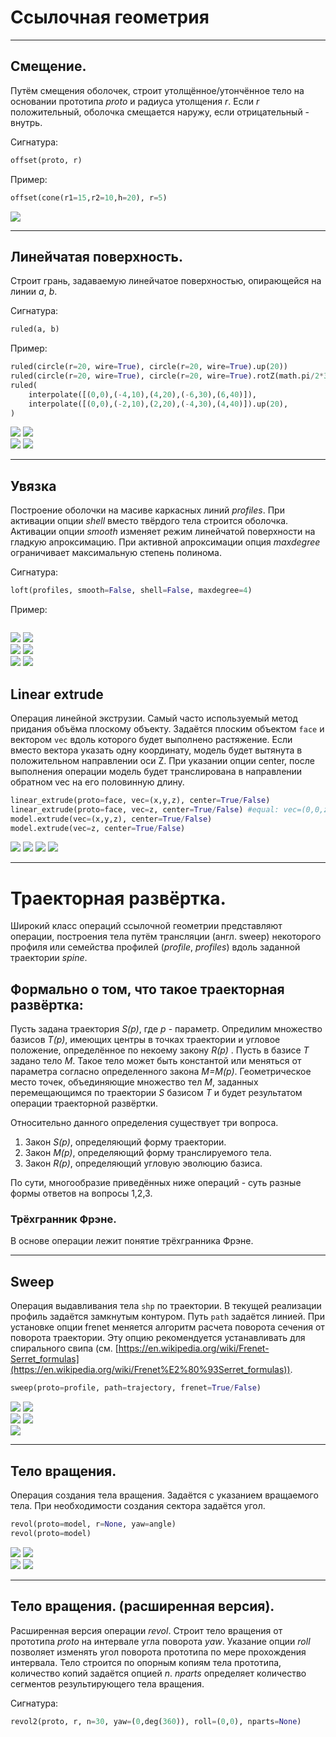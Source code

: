 # Ссылочная геометрия

---
## Cмещение.
Путём смещения оболочек, строит утолщённое/утончённое тело на основании прототипа _proto_ и радиуса утолщения _r_. Если _r_ положительный, оболочка смещается наружу, если отрицательный - внутрь.

Сигнатура:
```python
offset(proto, r)
```

Пример:
```python
offset(cone(r1=15,r2=10,h=20), r=5)
```
![](../images/generic/offset0.png)

---
## Линейчатая поверхность.
Строит грань, задаваемую линейчатое поверхностью, опирающейся на линии _a_, _b_.

Сигнатура:
```python
ruled(a, b)
```

Пример:
```python
ruled(circle(r=20, wire=True), circle(r=20, wire=True).up(20))
ruled(circle(r=20, wire=True), circle(r=20, wire=True).rotZ(math.pi/2*3).up(20))
ruled(
    interpolate([(0,0),(-4,10),(4,20),(-6,30),(6,40)]),
    interpolate([(0,0),(-2,10),(2,20),(-4,30),(4,40)]).up(20),
)
```

![](../images/generic/ruled0.png)
![](../images/generic/ruled1.png)  
![](../images/generic/ruled2.png) 
![](../images/generic/ruled3.png)

---
## Увязка 
Построение оболочки на масиве каркасных линий _profiles_. При активации опции _shell_ вместо твёрдого тела строится оболочка. Активации опции _smooth_ изменяет режим линейчатой поверхности на гладкую апроксимацию. При активной апроксимации опция _maxdegree_ ограничивает максимальную степень полинома.

Сигнатура:
```python
loft(profiles, smooth=False, shell=False, maxdegree=4)
```

Пример:
```python
```

![](../images/generic/loft0.png)
![](../images/generic/loft1.png)  
![](../images/generic/loft2.png)
![](../images/generic/loft3.png)  
![](../images/generic/loft4.png)
![](../images/generic/loft5.png)  




## Linear extrude
Операция линейной экструзии. Самый часто используемый метод придания объёма плоскому объекту.
Задаётся плоским объектом `face` и вектором `vec` вдоль которого будет выполнено растяжение. Если вместо вектора указать одну координату, модель будет вытянута в положительном направлении оси Z.
При указании опции center, после выполнения операции модель будет транслирована в направлении обратном vec на его половинную длину.

```python
linear_extrude(proto=face, vec=(x,y,z), center=True/False)
linear_extrude(proto=face, vec=z, center=True/False) #equal: vec=(0,0,z)
model.extrude(vec=(x,y,z), center=True/False)
model.extrude(vec=z, center=True/False)
```
![](../images/generic/extrude0.png)
![](../images/generic/extrude1.png)
![](../images/generic/extrude2.png)
![](../images/generic/extrude3.png)


---
# Траекторная развёртка.

Широкий класс операций ссылочной геометрии представляют операции, построения тела путём трансляции (англ. sweep) некоторого профиля или семейства профилей (_profile_, _profiles_) вдоль заданной траектории _spine_.

## Формально о том, что такое траекторная развёртка:

Пусть задана траектория _S(p)_, где _p_ - параметр. Опредилим множество базисов _T(p)_, имеющих центры в точках траектории и угловое положение, определённое по некоему закону _R(p)_ . Пусть в базисе _T_ задано тело _M_. Такое тело может быть константой или меняться от параметра согласно определенного закона _M=M(p)_. Геометрическое место точек, объединяющие множество тел _M_, заданных перемещающимся по траектории _S_ базисом _T_ и будет результатом операции траекторной развёртки.

Относительно данного определения существует три вопроса. 
1. Закон _S(p)_, определяющий форму траектории.
2. Закон _M(p)_, определяющий форму транслируемого тела.
3. Закон _R(p)_, определяющий угловую эволюцию базиса.

По сути, многообразие приведённых ниже операций - суть разные формы ответов на вопросы 1,2,3. 

###

### Трёхгранник Фрэне.
В основе операции лежит понятие трёхгранника Фрэне.

---
## Sweep
Операция выдавливания тела `shp` по траектории. В текущей реализации профиль задаётся замкнутым контуром. Путь `path` задаётся линией. При установке опции frenet меняется алгоритм расчета поворота сечения от поворота траектории. Эту опцию рекомендуется устанавливать для спирального свипа (см. [https://en.wikipedia.org/wiki/Frenet-Serret_formulas](https://en.wikipedia.org/wiki/Frenet%E2%80%93Serret_formulas)).  
```python
sweep(proto=profile, path=trajectory, frenet=True/False)
```
![](../images/generic/sweep0.png)
![](../images/generic/sweep1.png)  
![](../images/generic/sweep2.png)
![](../images/generic/sweep3.png)  
![](../images/generic/sweep4.png)

---
## Тело вращения.
Операция создания тела вращения. Задаётся с указанием вращаемого тела. При необходимости создания сектора задаётся угол.
```python
revol(proto=model, r=None, yaw=angle)
revol(proto=model)
```
![](../images/generic/revol0.png)
![](../images/generic/revol1.png)  
![](../images/generic/revol2.png)
![](../images/generic/revol3.png)  

---
## Тело вращения. (расширенная версия).
Расширенная версия операции _revol_. Строит тело вращения от прототипа _proto_ на интервале угла поворота _yaw_. Указание опции _roll_ позволяет изменять угол поворота прототипа по мере прохождения интервала. Тело строится по опорным копиям тела прототипа, количество копий задаётся опцией _n_. _nparts_ определяет количество сегментов результирующего тела вращения.

Сигнатура:
```python
revol2(proto, r, n=30, yaw=(0,deg(360)), roll=(0,0), nparts=None)
```
